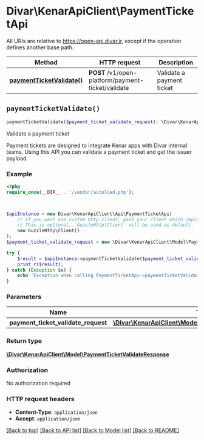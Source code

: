 # Divar\KenarApiClient\PaymentTicketApi

All URIs are relative to https://open-api.divar.ir, except if the operation defines another base path.

| Method | HTTP request | Description |
| ------------- | ------------- | ------------- |
| [**paymentTicketValidate()**](PaymentTicketApi.md#paymentTicketValidate) | **POST** /v1/open-platform/payment-ticket/validate | Validate a payment ticket |


## `paymentTicketValidate()`

```php
paymentTicketValidate($payment_ticket_validate_request): \Divar\KenarApiClient\Model\PaymentTicketValidateResponse
```

Validate a payment ticket

Payment tickets are designed to integrate Kenar apps with Divar internal teams. Using this API you can validate a payment ticket and get the issuer payload.

### Example

```php
<?php
require_once(__DIR__ . '/vendor/autoload.php');



$apiInstance = new Divar\KenarApiClient\Api\PaymentTicketApi(
    // If you want use custom http client, pass your client which implements `GuzzleHttp\ClientInterface`.
    // This is optional, `GuzzleHttp\Client` will be used as default.
    new GuzzleHttp\Client()
);
$payment_ticket_validate_request = new \Divar\KenarApiClient\Model\PaymentTicketValidateRequest(); // \Divar\KenarApiClient\Model\PaymentTicketValidateRequest

try {
    $result = $apiInstance->paymentTicketValidate($payment_ticket_validate_request);
    print_r($result);
} catch (Exception $e) {
    echo 'Exception when calling PaymentTicketApi->paymentTicketValidate: ', $e->getMessage(), PHP_EOL;
}
```

### Parameters

| Name | Type | Description  | Notes |
| ------------- | ------------- | ------------- | ------------- |
| **payment_ticket_validate_request** | [**\Divar\KenarApiClient\Model\PaymentTicketValidateRequest**](../Model/PaymentTicketValidateRequest.md)|  | |

### Return type

[**\Divar\KenarApiClient\Model\PaymentTicketValidateResponse**](../Model/PaymentTicketValidateResponse.md)

### Authorization

No authorization required

### HTTP request headers

- **Content-Type**: `application/json`
- **Accept**: `application/json`

[[Back to top]](#) [[Back to API list]](../../README.md#endpoints)
[[Back to Model list]](../../README.md#models)
[[Back to README]](../../README.md)
